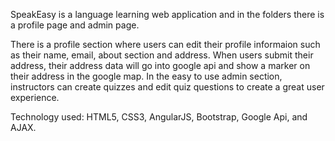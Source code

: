 
SpeakEasy is a language learning web application and in the folders there is a profile page and admin page.

There is a profile section where users can edit their profile informaion such as their name, email, about section and address. When users submit their address, their address data will go into google api and show a marker on their address in the google map.
In the easy to use admin section, instructors can create quizzes and edit quiz questions to create a great user experience.

Technology used: HTML5, CSS3, AngularJS, Bootstrap, Google Api, and AJAX.
